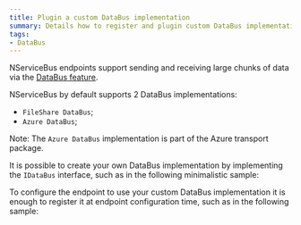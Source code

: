 ```yaml
---
title: Plugin a custom DataBus implementation
summary: Details how to register and plugin custom DataBus implementation into an endpoint.
tags:
- DataBus
---
```


NServiceBus endpoints support sending and receiving large chunks of data via the [DataBus feature](/nservicebus/attachments-databus-sample).

NServiceBus by default supports 2 DataBus implementations:

* `FileShare DataBus`;
* `Azure DataBus`;

Note: The `Azure DataBus` implementation is part of the Azure transport package.

It is possible to create your own DataBus implementation by implementing the `IDataBus` interface, such as in the following minimalistic sample:

<!-- import CustomDataBusPluginSnippet -->

To configure the endpoint to use your custom DataBus implementation it is enough to register it at endpoint configuration time, such as in the following sample:

<!-- import PluginCustomDataBusV5 -->